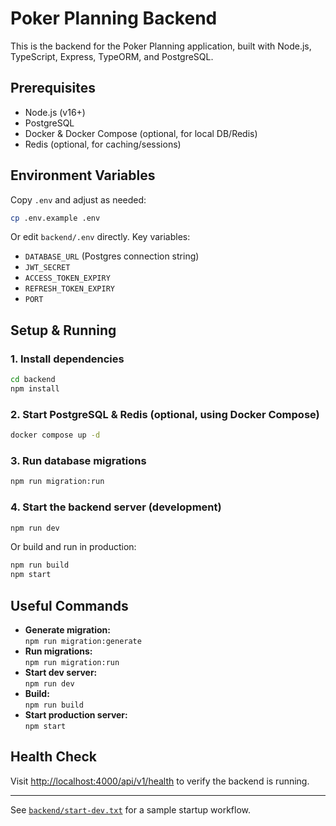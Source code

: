# Poker Planning Backend

This is the backend for the Poker Planning application, built with Node.js, TypeScript, Express, TypeORM, and PostgreSQL.

## Prerequisites

- Node.js (v16+)
- PostgreSQL
- Docker & Docker Compose (optional, for local DB/Redis)
- Redis (optional, for caching/sessions)

## Environment Variables

Copy `.env` and adjust as needed:

```sh
cp .env.example .env
```

Or edit `backend/.env` directly. Key variables:
- `DATABASE_URL` (Postgres connection string)
- `JWT_SECRET`
- `ACCESS_TOKEN_EXPIRY`
- `REFRESH_TOKEN_EXPIRY`
- `PORT`

## Setup & Running

### 1. Install dependencies

```sh
cd backend
npm install
```

### 2. Start PostgreSQL & Redis (optional, using Docker Compose)

```sh
docker compose up -d
```

### 3. Run database migrations

```sh
npm run migration:run
```

### 4. Start the backend server (development)

```sh
npm run dev
```

Or build and run in production:

```sh
npm run build
npm start
```

## Useful Commands

- **Generate migration:**  
  `npm run migration:generate`
- **Run migrations:**  
  `npm run migration:run`
- **Start dev server:**  
  `npm run dev`
- **Build:**  
  `npm run build`
- **Start production server:**  
  `npm start`

## Health Check

Visit [http://localhost:4000/api/v1/health](http://localhost:4000/api/v1/health) to verify the backend is running.

---

See [`backend/start-dev.txt`](backend/start-dev.txt) for a sample startup workflow.